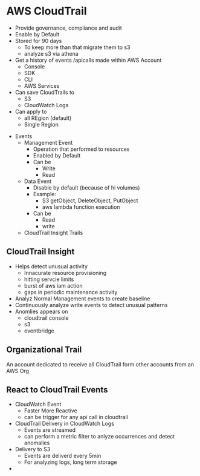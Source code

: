 # AWS CloudTrail
- Provide governance, compliance and audit
- Enable by Default
- Stored for 90 days
	- To keep more than that migrate them to s3
	- analyze s3 via athena
- Get a history of events /apicalls made within AWS Account
	- Console
	- SDK
	- CLI
	- AWS Services
- Can save CloudTrails to
	- S3
	- CloudWatch Logs
- Can apply to
	* all REgion (default)
	- Single Region 
* Events
	* Management Event
		* Operation that performed to resources
		* Enabled by Default
		* Can be
			* Write
			* Read
	* Data Event
		* Disable by default (because of hi volumes)
		* Example:
			* S3 getObject, DeleteObject, PutObject
			* aws lambda function execution
		* Can be
			* Read
			* write
	* CloudTrail Insight Trails

## CloudTrail Insight
- Helps detect unusual activity
	- Innacurate resource provisioning
	- hitting servcie limits
	- burst of aws iam action
	- gaps in periodic maintenance activity
- Analyz Normal Management events to create baseline
- Continuously analyze write events to detect unusual patterns
- Anomlies appears on 
	- cloudtrail console
	- s3
	- eventbridge

## Organizational Trail
An account dedicated to receive all CloudTrail form other accounts from an AWS Org

## React to CloudTrail Events
- CloudWatch Event
	- Faster More Reactive
	- can be trigger for any api call in cloudtrail
- CloudTrail Delivery in CloudWatch Logs
	- Events are streamed
	- can perform a metric filter to anlyze occurrences and detect anomalies
- Delivery to S3
	- Events are deliverd every 5min
	- For analyzing logs, long term storage
- 